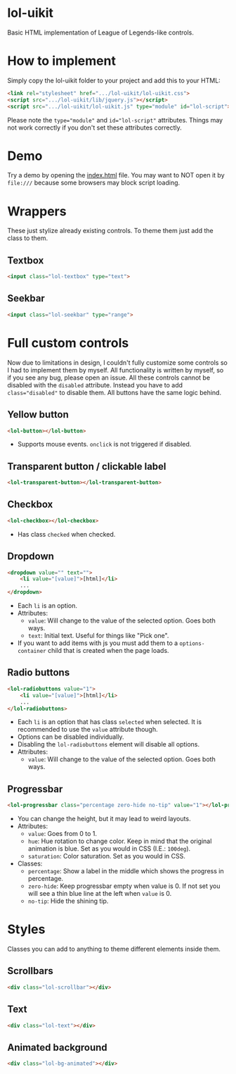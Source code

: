 # lol-uikit
Basic HTML implementation of League of Legends-like controls.

# How to implement

Simply copy the lol-uikit folder to your project and add this to your HTML:

```HTML
<link rel="stylesheet" href=".../lol-uikit/lol-uikit.css">
<script src=".../lol-uikit/lib/jquery.js"></script>
<script src=".../lol-uikit/lol-uikit.js" type="module" id="lol-script"></script>
```

Please note the `type="module"` and `id="lol-script"` attributes. Things may not work correctly if you don't set these attributes correctly.

# Demo

Try a demo by opening the [index.html](./index.html) file. You may want to NOT open it by `file:///` because some browsers may block script loading.

# Wrappers

These just stylize already existing controls. To theme them just add the class to them.

## Textbox

```HTML
<input class="lol-textbox" type="text">
```

## Seekbar

```HTML
<input class="lol-seekbar" type="range">
```

# Full custom controls

Now due to limitations in design, I couldn't fully customize some controls so I had to implement them by myself.
All functionality is written by myself, so if you see any bug, please open an issue.
All these controls cannot be disabled with the `disabled` attribute. Instead you have to add `class="disabled"` to disable them.
All buttons have the same logic behind.

## Yellow button
```HTML
<lol-button></lol-button>
```

- Supports mouse events. `onclick` is not triggered if disabled.

## Transparent button / clickable label

```HTML
<lol-transparent-button></lol-transparent-button>
```

## Checkbox

```HTML
<lol-checkbox></lol-checkbox>
```

- Has class `checked` when checked.

## Dropdown

```HTML
<dropdown value="" text="">
    <li value="[value]">[html]</li>
    ...
</dropdown>
```

- Each `li` is an option.
- Attributes:
    - `value`: Will change to the value of the selected option. Goes both ways.
    - `text`: Initial text. Useful for things like "Pick one".
- If you want to add items with js you must add them to a `options-container` child that is created when the page loads.

## Radio buttons

```HTML
<lol-radiobuttons value="1">
    <li value="[value]">[html]</li>
    ...
</lol-radiobuttons>
```

- Each `li` is an option that has class `selected` when selected. It is recommended to use the `value` attribute though.
- Options can be disabled individually.
- Disabling the `lol-radiobuttons` element will disable all options.
- Attributes:
    - `value`: Will change to the value of the selected option. Goes both ways.

## Progressbar

```HTML
<lol-progressbar class="percentage zero-hide no-tip" value="1"></lol-progressbar>
```

- You can change the height, but it may lead to weird layouts.
- Attributes:
    - `value`: Goes from 0 to 1.
    - `hue`: Hue rotation to change color. Keep in mind that the original animation is blue. Set as you would in CSS (I.E.: `100deg`).
    - `saturation`: Color saturation. Set as you would in CSS.
- Classes:
    - `percentage`: Show a label in the middle which shows the progress in percentage.
    - `zero-hide`: Keep progressbar empty when value is 0. If not set you will see a thin blue line at the left when `value` is 0.
    - `no-tip`: Hide the shining tip.

# Styles

Classes you can add to anything to theme different elements inside them.

## Scrollbars

```HTML
<div class="lol-scrollbar"></div>
```

## Text

```HTML
<div class="lol-text"></div>
```

## Animated background

```HTML
<div class="lol-bg-animated"></div>
```
